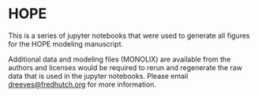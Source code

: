 # HOPE
This is a series of jupyter notebooks that were used to generate all figures for the HOPE modeling manuscript.

Additional data and modeling files (MONOLIX) are available from the authors and licenses would be required to rerun and regenerate the raw data that is used in the jupyter notebooks. Please email dreeves@fredhutch.org for more information.
